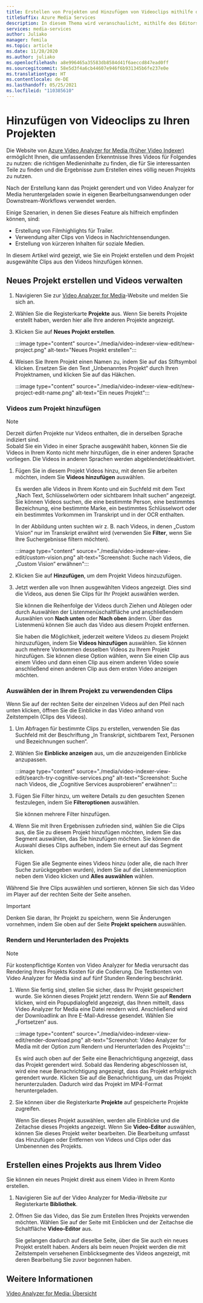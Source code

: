 ```yaml
---
title: Erstellen von Projekten und Hinzufügen von Videoclips mithilfe des Editors von Azure Video Analyzer for Media (früher Video Indexer)
titleSuffix: Azure Media Services
description: In diesem Thema wird veranschaulicht, mithilfe des Editors von Azure Video Analyzer for Media (früher Video Indexer) Projekte erstellt und Videoclips hinzugefügt werden.
services: media-services
author: Juliako
manager: femila
ms.topic: article
ms.date: 11/28/2020
ms.author: juliako
ms.openlocfilehash: a8e996465a35583db8584d41f6aeccd847ead0ff
ms.sourcegitcommit: 58e5d3f4a6cb44607e946f6b931345b6fe237e0e
ms.translationtype: HT
ms.contentlocale: de-DE
ms.lasthandoff: 05/25/2021
ms.locfileid: "110385610"
---
```

# <a name="add-video-clips-to-your-projects"></a>Hinzufügen von Videoclips zu Ihren Projekten

Die Website von [Azure Video Analyzer for Media (früher Video Indexer)](https://www.videoindexer.ai/) ermöglicht Ihnen, die umfassenden Erkenntnisse Ihres Videos für Folgendes zu nutzen: die richtigen Medieninhalte zu finden, die für Sie interessanten Teile zu finden und die Ergebnisse zum Erstellen eines völlig neuen Projekts zu nutzen. 

Nach der Erstellung kann das Projekt gerendert und von Video Analyzer for Media heruntergeladen sowie in eigenen Bearbeitungsanwendungen oder Downstream-Workflows verwendet werden.

Einige Szenarien, in denen Sie dieses Feature als hilfreich empfinden können, sind: 

* Erstellung von Filmhighlights für Trailer.
* Verwendung alter Clips von Videos in Nachrichtensendungen.
* Erstellung von kürzeren Inhalten für soziale Medien.

In diesem Artikel wird gezeigt, wie Sie ein Projekt erstellen und dem Projekt ausgewählte Clips aus den Videos hinzufügen können. 

## <a name="create-new-project-and-manage-videos"></a>Neues Projekt erstellen und Videos verwalten

1. Navigieren Sie zur [Video Analyzer for Media](https://www.videoindexer.ai/)-Website und melden Sie sich an.
1. Wählen Sie die Registerkarte **Projekte** aus. Wenn Sie bereits Projekte erstellt haben, werden hier alle Ihre anderen Projekte angezeigt.
1. Klicken Sie auf **Neues Projekt erstellen**.  

    :::image type="content" source="./media/video-indexer-view-edit/new-project.png" alt-text="Neues Projekt erstellen":::
1. Weisen Sie Ihrem Projekt einen Namen zu, indem Sie auf das Stiftsymbol klicken. Ersetzen Sie den Text „Unbenanntes Projekt“ durch Ihren Projektnamen, und klicken Sie auf das Häkchen.

    :::image type="content" source="./media/video-indexer-view-edit/new-project-edit-name.png" alt-text="Ein neues Projekt":::
    
### <a name="add-videos-to-the-project"></a>Videos zum Projekt hinzufügen

> [!NOTE]
> Derzeit dürfen Projekte nur Videos enthalten, die in derselben Sprache indiziert sind. </br>Sobald Sie ein Video in einer Sprache ausgewählt haben, können Sie die Videos in Ihrem Konto nicht mehr hinzufügen, die in einer anderen Sprache vorliegen. Die Videos in anderen Sprachen werden abgeblendet/deaktiviert.

1. Fügen Sie in diesem Projekt Videos hinzu, mit denen Sie arbeiten möchten, indem Sie **Videos hinzufügen** auswählen.

    Es werden alle Videos in Ihrem Konto und ein Suchfeld mit dem Text „Nach Text, Schlüsselwörtern oder sichtbarem Inhalt suchen“ angezeigt. Sie können Videos suchen, die eine bestimmte Person, eine bestimmtes Bezeichnung, eine bestimmte Marke, ein bestimmtes Schlüsselwort oder ein bestimmtes Vorkommen im Transkript und in der OCR enthalten.
    
    In der Abbildung unten suchten wir z. B. nach Videos, in denen „Custom Vision“ nur im Transkript erwähnt wird (verwenden Sie **Filter**, wenn Sie Ihre Suchergebnisse filtern möchten).
    
    :::image type="content" source="./media/video-indexer-view-edit/custom-vision.png" alt-text="Screenshot: Suche nach Videos, die „Custom Vision“ erwähnen":::
1. Klicken Sie auf **Hinzufügen**, um dem Projekt Videos hinzuzufügen.
1. Jetzt werden alle von Ihnen ausgewählten Videos angezeigt. Dies sind die Videos, aus denen Sie Clips für Ihr Projekt auswählen werden.

    Sie können die Reihenfolge der Videos durch Ziehen und Ablegen oder durch Auswählen der Listenmenüschaltfläche und anschließendem Auswählen von **Nach unten** oder **Nach oben** ändern. Über das Listenmenü können Sie auch das Video aus diesem Projekt entfernen. 
    
    Sie haben die Möglichkeit, jederzeit weitere Videos zu diesem Projekt hinzuzufügen, indem Sie **Videos hinzufügen** auswählen. Sie können auch mehrere Vorkommen desselben Videos zu Ihrem Projekt hinzufügen. Sie können diese Option wählen, wenn Sie einen Clip aus einem Video und dann einen Clip aus einem anderen Video sowie anschließend einen anderen Clip aus dem ersten Video anzeigen möchten. 

### <a name="select-clips-to-use-in-your-project"></a>Auswählen der in Ihrem Projekt zu verwendenden Clips

Wenn Sie auf der rechten Seite der einzelnen Videos auf den Pfeil nach unten klicken, öffnen Sie die Einblicke in das Video anhand von Zeitstempeln (Clips des Videos). 

1. Um Abfragen für bestimmte Clips zu erstellen, verwenden Sie das Suchfeld mit der Beschriftung „In Transkript, sichtbarem Text, Personen und Bezeichnungen suchen“.
1. Wählen Sie **Einblicke anzeigen** aus, um die anzuzeigenden Einblicke anzupassen. 

    :::image type="content" source="./media/video-indexer-view-edit/search-try-cognitive-services.png" alt-text="Screenshot: Suche nach Videos, die „Cognitive Services ausprobieren“ erwähnen":::
1. Fügen Sie Filter hinzu, um weitere Details zu den gesuchten Szenen festzulegen, indem Sie **Filteroptionen** auswählen.

    Sie können mehrere Filter hinzufügen. 
1. Wenn Sie mit Ihren Ergebnissen zufrieden sind, wählen Sie die Clips aus, die Sie zu diesem Projekt hinzufügen möchten, indem Sie das Segment auswählen, das Sie hinzufügen möchten. Sie können die Auswahl dieses Clips aufheben, indem Sie erneut auf das Segment klicken.
    
    Fügen Sie alle Segmente eines Videos hinzu (oder alle, die nach Ihrer Suche zurückgegeben wurden), indem Sie auf die Listenmenüoption neben dem Video klicken und **Alles auswählen** wählen. 

Während Sie Ihre Clips auswählen und sortieren, können Sie sich das Video im Player auf der rechten Seite der Seite ansehen. 

> [!IMPORTANT]
> Denken Sie daran, Ihr Projekt zu speichern, wenn Sie Änderungen vornehmen, indem Sie oben auf der Seite **Projekt speichern** auswählen. 

### <a name="render-and-download-the-project"></a>Rendern und Herunterladen des Projekts

> [!NOTE]
> Für kostenpflichtige Konten von Video Analyzer for Media verursacht das Rendering Ihres Projekts Kosten für die Codierung. Die Testkonten von Video Analyzer for Media sind auf fünf Stunden Rendering beschränkt.

1. Wenn Sie fertig sind, stellen Sie sicher, dass Ihr Projekt gespeichert wurde. Sie können dieses Projekt jetzt rendern. Wenn Sie auf **Rendern** klicken, wird ein Popupdialogfeld angezeigt, das Ihnen mitteilt, dass Video Analyzer for Media eine Datei rendern wird. Anschließend wird der Downloadlink an Ihre E-Mail-Adresse gesendet. Wählen Sie „Fortsetzen“ aus. 

    :::image type="content" source="./media/video-indexer-view-edit/render-download.png" alt-text="Screenshot: Video Analyzer for Media mit der Option zum Rendern und Herunterladen des Projekts":::
    
    Es wird auch oben auf der Seite eine Benachrichtigung angezeigt, dass das Projekt gerendert wird. Sobald das Rendering abgeschlossen ist, wird eine neue Benachrichtigung angezeigt, dass das Projekt erfolgreich gerendert wurde. Klicken Sie auf die Benachrichtigung, um das Projekt herunterzuladen. Dadurch wird das Projekt im MP4-Format heruntergeladen.
1. Sie können über die Registerkarte **Projekte** auf gespeicherte Projekte zugreifen. 

    Wenn Sie dieses Projekt auswählen, werden alle Einblicke und die Zeitachse dieses Projekts angezeigt. Wenn Sie **Video-Editor** auswählen, können Sie dieses Projekt weiter bearbeiten. Die Bearbeitung umfasst das Hinzufügen oder Entfernen von Videos und Clips oder das Umbenennen des Projekts.
    
## <a name="create-a-project-from-your-video"></a>Erstellen eines Projekts aus Ihrem Video

Sie können ein neues Projekt direkt aus einem Video in Ihrem Konto erstellen. 

1. Navigieren Sie auf der Video Analyzer for Media-Website zur Registerkarte **Bibliothek**.
1. Öffnen Sie das Video, das Sie zum Erstellen Ihres Projekts verwenden möchten. Wählen Sie auf der Seite mit Einblicken und der Zeitachse die Schaltfläche **Video-Editor** aus.

    Sie gelangen dadurch auf dieselbe Seite, über die Sie auch ein neues Projekt erstellt haben. Anders als beim neuen Projekt werden die mit Zeitstempeln versehenen Einblicksegmente des Videos angezeigt, mit deren Bearbeitung Sie zuvor begonnen haben.

## <a name="see-also"></a>Weitere Informationen

[Video Analyzer for Media: Übersicht](video-indexer-overview.md)

